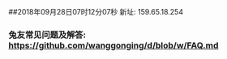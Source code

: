 ##2018年09月28日07时12分07秒 新址: 159.65.18.254
### 兔友常见问题及解答: https://github.com/wanggonging/d/blob/w/FAQ.md
